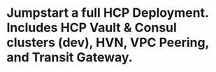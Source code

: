 # Jumpstart a full HCP Deployment. Includes HCP Vault & Consul clusters (dev), HVN, VPC Peering, and Transit Gateway.
